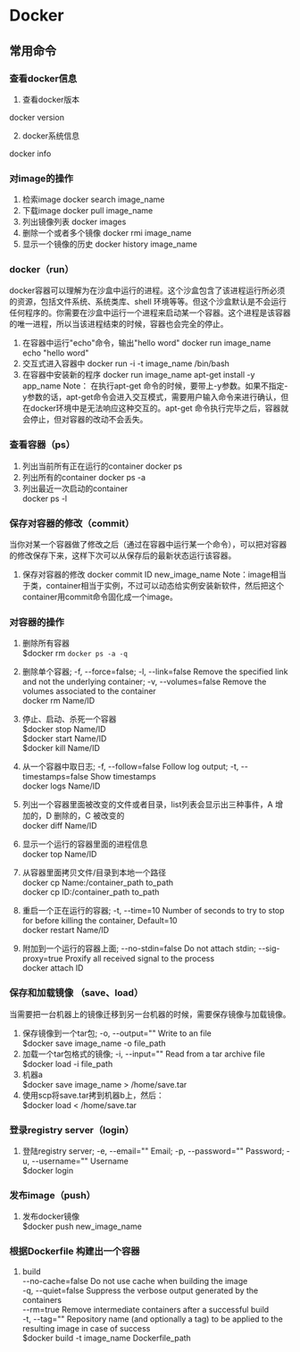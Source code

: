 # Docker
## 常用命令
### 查看docker信息
1. 查看docker版本

docker version 

2. docker系统信息

docker info
### 对image的操作
1. 检索image
docker search image_name  
2. 下载image
docker pull image_name
3. 列出镜像列表
docker images  
4. 删除一个或者多个镜像
docker rmi image_name 
5. 显示一个镜像的历史
docker history image_name
### docker（run）
docker容器可以理解为在沙盒中运行的进程。这个沙盒包含了该进程运行所必须的资源，包括文件系统、系统类库、shell 环境等等。但这个沙盒默认是不会运行任何程序的。你需要在沙盒中运行一个进程来启动某一个容器。这个进程是该容器的唯一进程，所以当该进程结束的时候，容器也会完全的停止。

1. 在容器中运行"echo"命令，输出"hello word"
docker run image_name echo "hello word"
2. 交互式进入容器中
docker run -i -t image_name /bin/bash  
3. 在容器中安装新的程序
docker run image_name apt-get install -y app_name
Note：  在执行apt-get 命令的时候，要带上-y参数。如果不指定-y参数的话，apt-get命令会进入交互模式，需要用户输入命令来进行确认，但在docker环境中是无法响应这种交互的。apt-get 命令执行完毕之后，容器就会停止，但对容器的改动不会丢失。
### 查看容器（ps）

1. 列出当前所有正在运行的container
docker ps
2. 列出所有的container
docker ps -a
3. 列出最近一次启动的container  
docker ps -l
### 保存对容器的修改（commit）         
当你对某一个容器做了修改之后（通过在容器中运行某一个命令），可以把对容器的修改保存下来，这样下次可以从保存后的最新状态运行该容器。  
1.  保存对容器的修改
docker commit ID new_image_name 
Note：image相当于类，container相当于实例，不过可以动态给实例安装新软件，然后把这个container用commit命令固化成一个image。
### 对容器的操作
1. 删除所有容器  
$docker rm `docker ps -a -q`  
  
2. 删除单个容器; -f, --force=false; -l, --link=false Remove the specified link and not the underlying container; -v, --volumes=false Remove the volumes associated to the container  
docker rm Name/ID  
  
3. 停止、启动、杀死一个容器  
$docker stop Name/ID  
$docker start Name/ID  
$docker kill Name/ID  
  
4. 从一个容器中取日志; -f, --follow=false Follow log output; -t, --timestamps=false Show timestamps  
docker logs Name/ID  
  
5. 列出一个容器里面被改变的文件或者目录，list列表会显示出三种事件，A 增加的，D 删除的，C 被改变的  
docker diff Name/ID  
  
6. 显示一个运行的容器里面的进程信息  
docker top Name/ID  
  
7. 从容器里面拷贝文件/目录到本地一个路径  
docker cp Name:/container_path to_path  
docker cp ID:/container_path to_path  
  
8. 重启一个正在运行的容器; -t, --time=10 Number of seconds to try to stop for before killing the container, Default=10  
docker restart Name/ID  
  
9. 附加到一个运行的容器上面; --no-stdin=false Do not attach stdin; --sig-proxy=true Proxify all received signal to the process  
docker attach ID 

### 保存和加载镜像 （save、load）
当需要把一台机器上的镜像迁移到另一台机器的时候，需要保存镜像与加载镜像。

1. 保存镜像到一个tar包; -o, --output="" Write to an file  
$docker save image_name -o file_path  
2. 加载一个tar包格式的镜像; -i, --input="" Read from a tar archive file  
$docker load -i file_path  
3. 机器a  
$docker save image_name > /home/save.tar  
4. 使用scp将save.tar拷到机器b上，然后：  
$docker load < /home/save.tar

### 登录registry server（login）
1. 登陆registry server; -e, --email="" Email; -p, --password="" Password; -u, --username="" Username  
$docker login 

### 发布image（push）
1. 发布docker镜像  
$docker push new_image_name  

### 根据Dockerfile 构建出一个容器
1. build  
      --no-cache=false Do not use cache when building the image  
      -q, --quiet=false Suppress the verbose output generated by the containers  
      --rm=true Remove intermediate containers after a successful build  
      -t, --tag="" Repository name (and optionally a tag) to be applied to the resulting image in case of success  
$docker build -t image_name Dockerfile_path  

